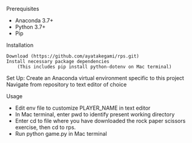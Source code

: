 Prerequisites

  + Anaconda 3.7+
  + Python 3.7+
  + Pip

Installation

    Download (https://github.com/ayatakegami/rps.git) 
    Install necessary package dependencies
        (This includes pip install python-dotenv on Mac terminal)

Set Up: 
    Create an Anaconda virtual environment specific to this project
    Navigate from repository to text editor of choice

Usage
+ Edit env file to customize PLAYER_NAME in text editor
+ In Mac terminal, enter pwd to identify present working directory
+ Enter cd to file where you have downloaded the rock paper scissors exercise, then cd to rps. 
+ Run python game.py in Mac terminal

